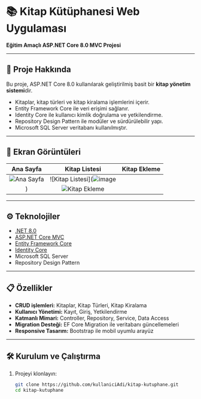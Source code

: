 # 📚 Kitap Kütüphanesi Web Uygulaması

**Eğitim Amaçlı ASP.NET Core 8.0 MVC Projesi**

---

## 🚀 Proje Hakkında

Bu proje, ASP.NET Core 8.0 kullanılarak geliştirilmiş basit bir **kitap yönetim sistemi**dir.  
- Kitaplar, kitap türleri ve kitap kiralama işlemlerini içerir.  
- Entity Framework Core ile veri erişimi sağlanır.  
- Identity Core ile kullanıcı kimlik doğrulama ve yetkilendirme.  
- Repository Design Pattern ile modüler ve sürdürülebilir yapı.  
- Microsoft SQL Server veritabanı kullanılmıştır.

---

## 📸 Ekran Görüntüleri

| Ana Sayfa | Kitap Listesi | Kitap Ekleme |
|:---------:|:-------------:|:------------:|
| ![Ana Sayfa](docs/screenshots/home.png) | ![Kitap Listesi](![image](https://github.com/user-attachments/assets/4a2ff3cb-bf37-47f8-bea4-044733f99188)
) | ![Kitap Ekleme](docs/screenshots/book-add.png) |

---

## ⚙️ Teknolojiler

- [.NET 8.0](https://dotnet.microsoft.com/en-us/download/dotnet/8.0)  
- [ASP.NET Core MVC](https://learn.microsoft.com/en-us/aspnet/core/mvc/overview)  
- [Entity Framework Core](https://learn.microsoft.com/en-us/ef/core/)  
- [Identity Core](https://learn.microsoft.com/en-us/aspnet/core/security/authentication/identity)  
- Microsoft SQL Server  
- Repository Design Pattern  

---

## 📋 Özellikler

- **CRUD işlemleri:** Kitaplar, Kitap Türleri, Kitap Kiralama  
- **Kullanıcı Yönetimi:** Kayıt, Giriş, Yetkilendirme  
- **Katmanlı Mimari:** Controller, Repository, Service, Data Access  
- **Migration Desteği:** EF Core Migration ile veritabanı güncellemeleri  
- **Responsive Tasarım:** Bootstrap ile mobil uyumlu arayüz  

---

## 🛠️ Kurulum ve Çalıştırma

1. Projeyi klonlayın:

   ```bash
   git clone https://github.com/kullaniciAdi/kitap-kutuphane.git
   cd kitap-kutuphane
